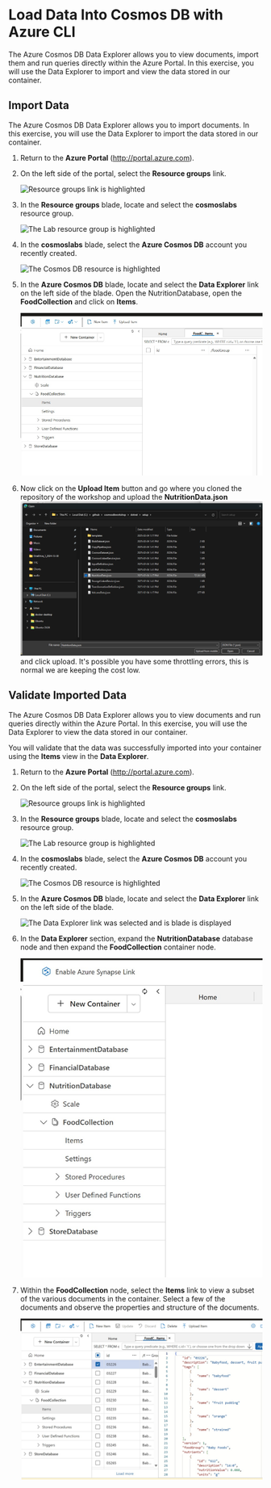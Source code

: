 # Load Data Into Cosmos DB with Azure CLI

The Azure Cosmos DB Data Explorer allows you to view documents, import them and run queries directly within the Azure Portal. In this exercise, you will use the Data Explorer to import and view the data stored in our container.

## Import Data

The Azure Cosmos DB Data Explorer allows you to import documents. In this exercise, you will use the Data Explorer to import the data stored in our container.

1. Return to the **Azure Portal** (<http://portal.azure.com>).

1. On the left side of the portal, select the **Resource groups** link.

    ![Resource groups link is highlighted](../media/03-resource_groups.jpg "Select your resource group")

1. In the **Resource groups** blade, locate and select the **cosmoslabs** resource group.

    ![The Lab resource group is highlighted](../media/03-lab_resource_group.jpg "Select the resource group")

1. In the **cosmoslabs** blade, select the **Azure Cosmos DB** account you recently created.

    ![The Cosmos DB resource is highlighted](../media/03-cosmos_resource.jpg "Select the Cosmos DB resource")

1. In the **Azure Cosmos DB** blade, locate and select the **Data Explorer** link on the left side of the blade.  Open the NutritionDatabase, open the **FoodCollection** and click on **Items**.

    ![The Data Explorer link was selected and is blade is displayed](../media/cosmosimpot.jpg "Select Data Explorer")

1. Now click on the **Upload Item** button and go where you cloned the repository of the workshop and upload the **NutritionData.json** ![NutritionDat.json](../media/load.png) and click upload.  It's possible you have some throttling errors, this is normal we are keeping the cost low.

## Validate Imported Data

The Azure Cosmos DB Data Explorer allows you to view documents and run queries directly within the Azure Portal. In this exercise, you will use the Data Explorer to view the data stored in our container.

You will validate that the data was successfully imported into your container using the **Items** view in the **Data Explorer**.

1. Return to the **Azure Portal** (<http://portal.azure.com>).

1. On the left side of the portal, select the **Resource groups** link.

    ![Resource groups link is highlighted](../media/03-resource_groups.jpg "Select your resource group")

1. In the **Resource groups** blade, locate and select the **cosmoslabs** resource group.

    ![The Lab resource group is highlighted](../media/03-lab_resource_group.jpg "Select the resource group")

1. In the **cosmoslabs** blade, select the **Azure Cosmos DB** account you recently created.

    ![The Cosmos DB resource is highlighted](../media/03-cosmos_resource.jpg "Select the Cosmos DB resource")

1. In the **Azure Cosmos DB** blade, locate and select the **Data Explorer** link on the left side of the blade.

    ![The Data Explorer link was selected and is blade is displayed](../media/03-data_explorer_pane.jpg "Select Data Explorer")

1. In the **Data Explorer** section, expand the **NutritionDatabase** database node and then expand the **FoodCollection** container node.

    ![The Container node is displayed](../media/03-collection_node.jpg "Expand the ImportDatabase node")


1. Within the **FoodCollection** node, select the **Items** link to view a subset of the various documents in the container. Select a few of the documents and observe the properties and structure of the documents.

    ![Items is highlighted](../media/03-documents.jpg "Select Items")


